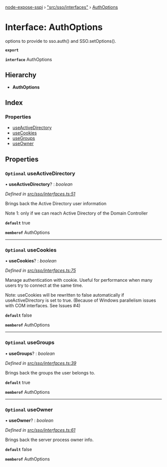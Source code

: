 [node-expose-sspi](../README.md) › ["src/sso/interfaces"](../modules/_src_sso_interfaces_.md) › [AuthOptions](_src_sso_interfaces_.authoptions.md)

# Interface: AuthOptions

options to provide to sso.auth() and SSO.setOptions().

**`export`** 

**`interface`** AuthOptions

## Hierarchy

* **AuthOptions**

## Index

### Properties

* [useActiveDirectory](_src_sso_interfaces_.authoptions.md#optional-useactivedirectory)
* [useCookies](_src_sso_interfaces_.authoptions.md#optional-usecookies)
* [useGroups](_src_sso_interfaces_.authoptions.md#optional-usegroups)
* [useOwner](_src_sso_interfaces_.authoptions.md#optional-useowner)

## Properties

### `Optional` useActiveDirectory

• **useActiveDirectory**? : *boolean*

*Defined in [src/sso/interfaces.ts:51](https://github.com/jlguenego/node-expose-sspi/blob/e5fb53c/src/sso/interfaces.ts#L51)*

Brings back the Active Directory user information

Note 1: only if we can reach Active Directory of the Domain Controller

**`default`** true

**`memberof`** AuthOptions

___

### `Optional` useCookies

• **useCookies**? : *boolean*

*Defined in [src/sso/interfaces.ts:75](https://github.com/jlguenego/node-expose-sspi/blob/e5fb53c/src/sso/interfaces.ts#L75)*

Manage authentication with cookie.
Useful for performance when many users try to connect at the same time.

Note: useCookies will be rewritten to false automatically if useActiveDirectory is set to true.
(Because of Windows parallelism issues with COM interfaces. See Issues #4)

**`default`** false

**`memberof`** AuthOptions

___

### `Optional` useGroups

• **useGroups**? : *boolean*

*Defined in [src/sso/interfaces.ts:39](https://github.com/jlguenego/node-expose-sspi/blob/e5fb53c/src/sso/interfaces.ts#L39)*

Brings back the groups the user belongs to.

**`default`** true

**`memberof`** AuthOptions

___

### `Optional` useOwner

• **useOwner**? : *boolean*

*Defined in [src/sso/interfaces.ts:61](https://github.com/jlguenego/node-expose-sspi/blob/e5fb53c/src/sso/interfaces.ts#L61)*

Brings back the server process owner info.

**`default`** false

**`memberof`** AuthOptions
